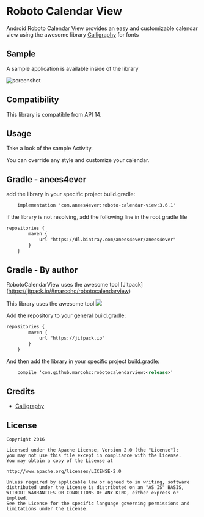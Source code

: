Roboto Calendar View
==============

Android Roboto Calendar View provides an easy and customizable calendar view using the awesome library [Calligraphy](https://github.com/chrisjenx/Calligraphy) for fonts

Sample
------

A sample application is available inside of the library

![screenshot](http://i63.tinypic.com/vnjdw5.jpg)

Compatibility
-------------

This library is compatible from API 14.

Usage
-----

Take a look of the sample Activity.

You can override any style and customize your calendar.

Gradle - anees4ever
------
add the library in your specific project build.gradle:

``` xml
    implementation 'com.anees4ever:roboto-calendar-view:3.6.1'
```

if the library is not resolving, add the following line in the root gradle file

``` xml
repositories {
	    maven {
	        url "https://dl.bintray.com/anees4ever/anees4ever"
	    }
	}
```


Gradle - By author
------

RobotoCalendarView uses the awesome tool [Jitpack] (https://jitpack.io/#marcohc/robotocalendarview)

This library uses the awesome tool [![](https://jitpack.io/v/marcohc/robotocalendarview.svg)](https://jitpack.io/#marcohc/robotocalendarview)

Add the repository to your general build.gradle:

``` xml
repositories {
	    maven {
	        url "https://jitpack.io"
	    }
	}
```

And then add the library in your specific project build.gradle:

``` xml
    compile 'com.github.marcohc:robotocalendarview:<release>'
```
 
Credits
-------

 * [Calligraphy](https://github.com/chrisjenx/Calligraphy)

License
-------

    Copyright 2016
    
    Licensed under the Apache License, Version 2.0 (the "License");
    you may not use this file except in compliance with the License.
    You may obtain a copy of the License at
    
    http://www.apache.org/licenses/LICENSE-2.0
    
    Unless required by applicable law or agreed to in writing, software
    distributed under the License is distributed on an "AS IS" BASIS,
    WITHOUT WARRANTIES OR CONDITIONS OF ANY KIND, either express or implied.
    See the License for the specific language governing permissions and
    limitations under the License.
